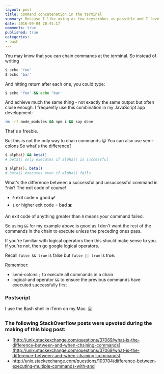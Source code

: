 ```yaml
---
layout: post
title: Command concatenation in the terminal
summary: Because I like using as few keystrokes as possible and I love using the word concatenation.
date: 2016-09-04 20:45:17
comments: true
published: true
categories:
- bash
---
```


You may know that you can chain commands at the terminal. So instead of writing

```bash
$ echo 'foo'
$ echo 'bar'
```

And hitting return after each one, you could type:

```bash
$ echo 'foo' && echo 'bar'
```

And achieve much the same thing - not exactly the same output but often close enough. I frequently use this combination in my JavaScript app development:

```bash
rm -rf node_modules && npm i && say done
```

That's a freebie.

But this is not the only way to chain commands 😮 You can also use semi-colons So what's the difference?

```bash
$ alpha() && beta()
# beta() only executes if alpha() is successful

$ alpha(); beta()
# beta() executes even if alpha() fails
```

What's the difference between a successful and unsuccessful command in *nix? The exit code of course!

* `0` exit code = good ✔️
* `1` or higher exit code = bad ✖️

An exit code of anything greater than `0` means your command failed.

So using `&&` for my example above is good as I don't want the rest of the commands in the chain to execute unless the preceding ones pass.

If you're familiar with logical operators then this should make sense to you. If you're not, then go google logical operators.

Recall `false && true` is false but `false || true` is true.

Remember:

* semi-colons `;` to execute all commands in a chain
* logical-and operator `&&` to ensure the previous commands have executed successfully first

### Postscript

I use the Bash shell in iTerm on my Mac. 💻

### The following StackOverflow posts were upvoted during the making of this blog post:

* [http://unix.stackexchange.com/questions/37069/what-is-the-difference-between-and-when-chaining-commands](http://unix.stackexchange.com/questions/37069/what-is-the-difference-between-and-when-chaining-commands)
* [http://unix.stackexchange.com/questions/100704/difference-between-executing-multiple-commands-with-and
](http://unix.stackexchange.com/questions/100704/difference-between-executing-multiple-commands-with-and
)